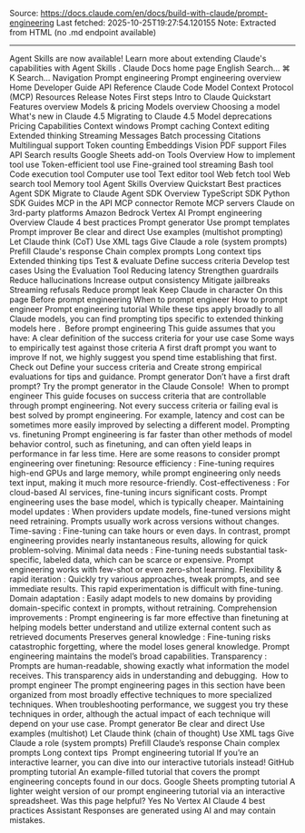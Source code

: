 Source: https://docs.claude.com/en/docs/build-with-claude/prompt-engineering
Last fetched: 2025-10-25T19:27:54.120155
Note: Extracted from HTML (no .md endpoint available)

---

Agent Skills are now available!
Learn more about extending Claude's capabilities with Agent Skills
.
Claude Docs
home page
English
Search...
⌘
K
Search...
Navigation
Prompt engineering
Prompt engineering overview
Home
Developer Guide
API Reference
Claude Code
Model Context Protocol (MCP)
Resources
Release Notes
First steps
Intro to Claude
Quickstart
Features overview
Models & pricing
Models overview
Choosing a model
What's new in Claude 4.5
Migrating to Claude 4.5
Model deprecations
Pricing
Capabilities
Context windows
Prompt caching
Context editing
Extended thinking
Streaming Messages
Batch processing
Citations
Multilingual support
Token counting
Embeddings
Vision
PDF support
Files API
Search results
Google Sheets add-on
Tools
Overview
How to implement tool use
Token-efficient tool use
Fine-grained tool streaming
Bash tool
Code execution tool
Computer use tool
Text editor tool
Web fetch tool
Web search tool
Memory tool
Agent Skills
Overview
Quickstart
Best practices
Agent SDK
Migrate to Claude Agent SDK
Overview
TypeScript SDK
Python SDK
Guides
MCP in the API
MCP connector
Remote MCP servers
Claude on 3rd-party platforms
Amazon Bedrock
Vertex AI
Prompt engineering
Overview
Claude 4 best practices
Prompt generator
Use prompt templates
Prompt improver
Be clear and direct
Use examples (multishot prompting)
Let Claude think (CoT)
Use XML tags
Give Claude a role (system prompts)
Prefill Claude's response
Chain complex prompts
Long context tips
Extended thinking tips
Test & evaluate
Define success criteria
Develop test cases
Using the Evaluation Tool
Reducing latency
Strengthen guardrails
Reduce hallucinations
Increase output consistency
Mitigate jailbreaks
Streaming refusals
Reduce prompt leak
Keep Claude in character
On this page
Before prompt engineering
When to prompt engineer
How to prompt engineer
Prompt engineering tutorial
While these tips apply broadly to all Claude models, you can find prompting tips specific to extended thinking models
here
.
​
Before prompt engineering
This guide assumes that you have:
A clear definition of the success criteria for your use case
Some ways to empirically test against those criteria
A first draft prompt you want to improve
If not, we highly suggest you spend time establishing that first. Check out
Define your success criteria
and
Create strong empirical evaluations
for tips and guidance.
Prompt generator
Don’t have a first draft prompt? Try the prompt generator in the Claude Console!
​
When to prompt engineer
This guide focuses on success criteria that are controllable through prompt engineering.
Not every success criteria or failing eval is best solved by prompt engineering. For example, latency and cost can be sometimes more easily improved by selecting a different model.
Prompting vs. finetuning
Prompt engineering is far faster than other methods of model behavior control, such as finetuning, and can often yield leaps in performance in far less time. Here are some reasons to consider prompt engineering over finetuning:
Resource efficiency
: Fine-tuning requires high-end GPUs and large memory, while prompt engineering only needs text input, making it much more resource-friendly.
Cost-effectiveness
: For cloud-based AI services, fine-tuning incurs significant costs. Prompt engineering uses the base model, which is typically cheaper.
Maintaining model updates
: When providers update models, fine-tuned versions might need retraining. Prompts usually work across versions without changes.
Time-saving
: Fine-tuning can take hours or even days. In contrast, prompt engineering provides nearly instantaneous results, allowing for quick problem-solving.
Minimal data needs
: Fine-tuning needs substantial task-specific, labeled data, which can be scarce or expensive. Prompt engineering works with few-shot or even zero-shot learning.
Flexibility & rapid iteration
: Quickly try various approaches, tweak prompts, and see immediate results. This rapid experimentation is difficult with fine-tuning.
Domain adaptation
: Easily adapt models to new domains by providing domain-specific context in prompts, without retraining.
Comprehension improvements
: Prompt engineering is far more effective than finetuning at helping models better understand and utilize external content such as retrieved documents
Preserves general knowledge
: Fine-tuning risks catastrophic forgetting, where the model loses general knowledge. Prompt engineering maintains the model’s broad capabilities.
Transparency
: Prompts are human-readable, showing exactly what information the model receives. This transparency aids in understanding and debugging.
​
How to prompt engineer
The prompt engineering pages in this section have been organized from most broadly effective techniques to more specialized techniques. When troubleshooting performance, we suggest you try these techniques in order, although the actual impact of each technique will depend on your use case.
Prompt generator
Be clear and direct
Use examples (multishot)
Let Claude think (chain of thought)
Use XML tags
Give Claude a role (system prompts)
Prefill Claude’s response
Chain complex prompts
Long context tips
​
Prompt engineering tutorial
If you’re an interactive learner, you can dive into our interactive tutorials instead!
GitHub prompting tutorial
An example-filled tutorial that covers the prompt engineering concepts found in our docs.
Google Sheets prompting tutorial
A lighter weight version of our prompt engineering tutorial via an interactive spreadsheet.
Was this page helpful?
Yes
No
Vertex AI
Claude 4 best practices
Assistant
Responses are generated using AI and may contain mistakes.